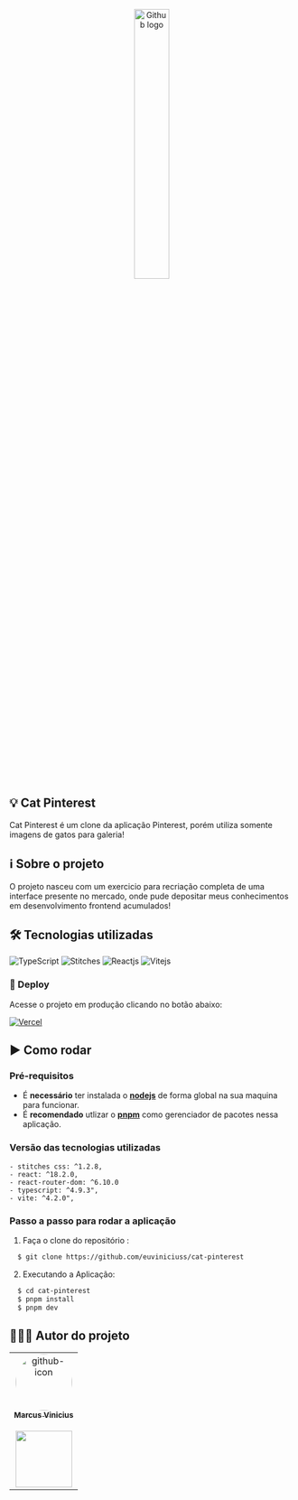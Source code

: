 <p align="center">
  <img src="/.github/logo-exentd.png" width="35%" alt="Github logo">
</p>

## 💡 Cat Pinterest
Cat Pinterest é um clone da aplicação Pinterest, porém utiliza somente imagens de gatos para galeria!

## ℹ Sobre o projeto
O projeto nasceu com um exercicio para recriação completa de uma interface presente no mercado, onde pude depositar meus conhecimentos em desenvolvimento frontend acumulados!

## 🛠 Tecnologias utilizadas
![TypeScript](https://img.shields.io/badge/TypeScript-007ACC?style=for-the-badge&logo=typescript&logoColor=white)
![Stitches](https://img.shields.io/badge/CSS3-1572B6?style=for-the-badge&logo=css3&logoColor=white)
![Reactjs](https://img.shields.io/badge/React-20232A?style=for-the-badge&logo=react&logoColor=61DAFB)
![Vitejs](https://img.shields.io/badge/Vite-B73BFE?style=for-the-badge&logo=vite&logoColor=FFD62E)

<h3>🔗 Deploy</h3>

Acesse o projeto em produção clicando no botão abaixo:

<a href="https://cat-pinterest-olive.vercel.app/" target='_blank'>![Vercel](https://img.shields.io/badge/Deploy-000000?style=for-the-badge&logo=vercel&logoColor=white)</a>

## ▶️ Como rodar
  ### **Pré-requisitos**
  - É **necessário** ter instalada o **[nodejs](https://nodejs.org/en)** de forma global na sua maquina para funcionar.
  - É **recomendado** utlizar o **[pnpm](https://pnpm.io/pt/)** como gerenciador de pacotes nessa aplicação.
  
  ### **Versão das tecnologias utilizadas**
    - stitches css: ^1.2.8,
    - react: ^18.2.0,
    - react-router-dom: ^6.10.0
    - typescript: ^4.9.3",
    - vite: ^4.2.0",
  
 ### **Passo a passo para rodar a aplicação**  
1. Faça o clone do repositório :

```sh
  $ git clone https://github.com/euviniciuss/cat-pinterest
```

2. Executando a Aplicação:

```sh
  $ cd cat-pinterest
  $ pnpm install
  $ pnpm dev
```

## 👨🏻‍🚀 Autor do projeto

<table>
      <tr>
        <td align="center">
          <a href="https://github.com/euviniciuss">
            <img
              style="border-radius: 50%;"
              src="https://avatars.githubusercontent.com/u/55607439?s=96&v=4"
              width="100px;"
              alt="github-icon"
            />
            <br />
            <sub>
              <b>Marcus Vinicius</b>
            </sub>
          </a>
          <br />
          <br />
          <a href="https://www.linkedin.com/in/marcus-vinicius-silva-costa/">
            <img
              src="https://img.shields.io/badge/LinkedIn-0077B5?style=for-the-badge&logo=linkedin&logoColor=white"
              width="100px"
            />
          </a>
        </td>
      </tr>
</table>
